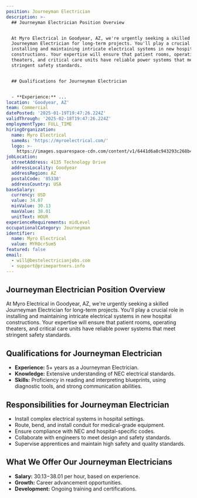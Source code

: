 ```yaml
---
position: Journeyman Electrician
description: >-
  ## Journeyman Electrician Position Overview


  At Myro Electrical in Goodyear, AZ, we're urgently seeking a skilled
  Journeyman Electrician for long-term projects. You'll play a crucial role in
  installing and maintaining intricate electrical systems in new hospital
  constructions. Your expertise will ensure that patient rooms, operating
  theaters, and critical care units have reliable power systems that meet
  stringent safety standards.


  ## Qualifications for Journeyman Electrician


  - **Experience:** ...
location: 'Goodyear, AZ'
team: Commercial
datePosted: '2025-01-19T19:47:26.224Z'
validThrough: '2025-02-18T19:47:26.224Z'
employmentType: FULL_TIME
hiringOrganization:
  name: Myro Electrical
  sameAs: 'https://myroelectrical.com/'
  logo: >-
    https://images.squarespace-cdn.com/content/v1/6441d6a8c943293c268b4359/7b2478ca-3514-499f-80c1-3a92bb142f0c/curve__1_-removebg-preview.png?format=1500w
jobLocation:
  streetAddress: 4135 Technology Drive
  addressLocality: Goodyear
  addressRegion: AZ
  postalCode: '85338'
  addressCountry: USA
baseSalary:
  currency: USD
  value: 34.07
  minValue: 30.13
  maxValue: 38.01
  unitText: HOUR
experienceRequirements: midLevel
occupationalCategory: Journeyman
identifier:
  name: Myro Electrical
  value: MYROcr5um5
featured: false
email:
  - will@bestelectricianjobs.com
  - support@primepartners.info
---
```




## Journeyman Electrician Position Overview

At Myro Electrical in Goodyear, AZ, we're urgently seeking a skilled Journeyman Electrician for long-term projects. You'll play a crucial role in installing and maintaining intricate electrical systems in new hospital constructions. Your expertise will ensure that patient rooms, operating theaters, and critical care units have reliable power systems that meet stringent safety standards.

## Qualifications for Journeyman Electrician

- **Experience:** 5+ years as a Journeyman Electrician.
- **Knowledge:** Extensive understanding of NEC electrical standards.
- **Skills:** Proficiency in reading and interpreting blueprints, using diagnostic tools, and strong communication abilities.

## Responsibilities for Journeyman Electrician

- Install complex electrical systems in hospital settings.
- Route, bend, and install conduit for medical-grade equipment.
- Ensure compliance with NEC and hospital-specific codes.
- Collaborate with engineers to meet design and safety standards.
- Supervise apprentices and maintain high safety and quality standards.

## What We Offer Our Journeyman Electricians

- **Salary:** $30.13-$38.01 per hour, based on experience.
- **Growth:** Career advancement opportunities.
- **Development:** Ongoing training and certifications.